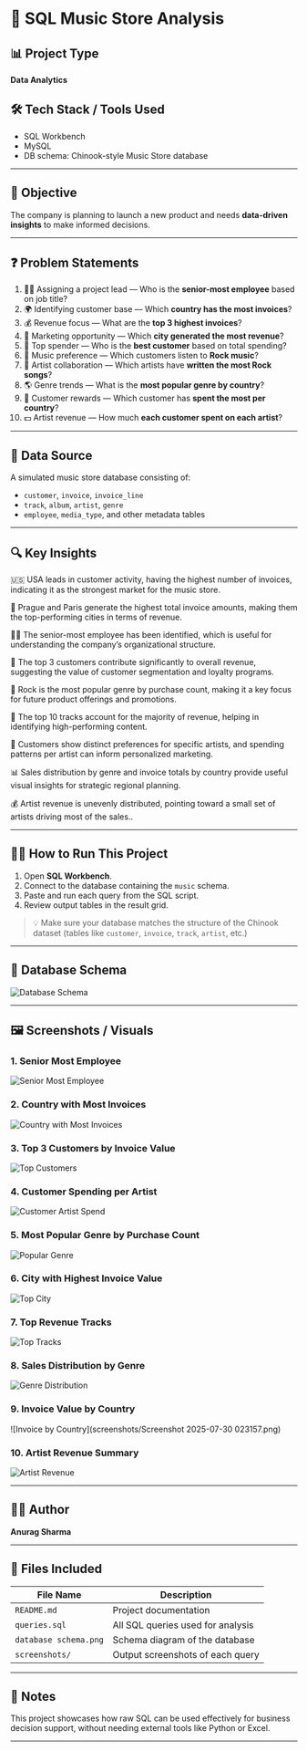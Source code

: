 
# 🎵 SQL Music Store Analysis

## 📊 Project Type
**Data Analytics**

## 🛠️ Tech Stack / Tools Used
- SQL Workbench
- MySQL
- DB schema: Chinook-style Music Store database

---

## 🎯 Objective
The company is planning to launch a new product and needs **data-driven insights** to make informed decisions.

---

## ❓ Problem Statements
1. 🧑‍💼 Assigning a project lead — Who is the **senior-most employee** based on job title?
2. 🌍 Identifying customer base — Which **country has the most invoices**?
3. 💰 Revenue focus — What are the **top 3 highest invoices**?
4. 🎉 Marketing opportunity — Which **city generated the most revenue**?
5. 🥇 Top spender — Who is the **best customer** based on total spending?
6. 🎸 Music preference — Which customers listen to **Rock music**?
7. 🤘 Artist collaboration — Which artists have **written the most Rock songs**?
8. 🌎 Genre trends — What is the **most popular genre by country**?
9. 🎁 Customer rewards — Which customer has **spent the most per country**?
10. 💵 Artist revenue — How much **each customer spent on each artist**?


---

## 📁 Data Source
A simulated music store database consisting of:
- `customer`, `invoice`, `invoice_line`
- `track`, `album`, `artist`, `genre`
- `employee`, `media_type`, and other metadata tables

---

## 🔍 Key Insights
🇺🇸 USA leads in customer activity, having the highest number of invoices, indicating it as the strongest market for the music store.

🌆 Prague and Paris generate the highest total invoice amounts, making them the top-performing cities in terms of revenue.

🧑‍💼 The senior-most employee has been identified, which is useful for understanding the company’s organizational structure.

💸 The top 3 customers contribute significantly to overall revenue, suggesting the value of customer segmentation and loyalty programs.

🎸 Rock is the most popular genre by purchase count, making it a key focus for future product offerings and promotions.

🎵 The top 10 tracks account for the majority of revenue, helping in identifying high-performing content.

🎨 Customers show distinct preferences for specific artists, and spending patterns per artist can inform personalized marketing.

📊 Sales distribution by genre and invoice totals by country provide useful visual insights for strategic regional planning.

💰 Artist revenue is unevenly distributed, pointing toward a small set of artists driving most of the sales..

---

## 🧑‍💻 How to Run This Project

1. Open **SQL Workbench**.
2. Connect to the database containing the `music` schema.
3. Paste and run each query from the SQL script.
4. Review output tables in the result grid.

> 💡 Make sure your database matches the structure of the Chinook dataset (tables like `customer`, `invoice`, `track`, `artist`, etc.)
---

## 📸 Database Schema
![Database Schema](Database.schema.png)

---

## 🖼️ Screenshots / Visuals

### 1. Senior Most Employee
![Senior Most Employee](https://github.com/Anuragsharma55/sql-music-store-data-analysis/blob/841d06bef14d6a95d3fbe2b6056b2037189e5bf0/Screenshot%202025-07-30%20022631.png)

### 2. Country with Most Invoices
![Country with Most Invoices](https://github.com/Anuragsharma55/sql-music-store-data-analysis/blob/f8eca43946ed3c44196afbad0a0ee1ea33403594/Screenshot%202025-07-30%20022731.png)

### 3. Top 3 Customers by Invoice Value
![Top Customers](https://github.com/Anuragsharma55/sql-music-store-data-analysis/blob/3269b332e124a70c379c91abb895b5eae14ba388/Screenshot%202025-07-30%20022818.png)

### 4. Customer Spending per Artist
![Customer Artist Spend](https://github.com/Anuragsharma55/sql-music-store-data-analysis/blob/b08aaaa841d6cbb7899143128f6a21e5c9b5f047/Screenshot%202025-07-30%20022929.png)

### 5. Most Popular Genre by Purchase Count
![Popular Genre](https://github.com/Anuragsharma55/sql-music-store-data-analysis/blob/a8a9cb954e891d8fb6c80deb879e83185c44a930/Screenshot%202025-07-30%20022953.png)

### 6. City with Highest Invoice Value
![Top City](https://github.com/Anuragsharma55/sql-music-store-data-analysis/blob/931cf9050a5288335611abf9cc861e330c391296/Screenshot%202025-07-30%20023052.png)

### 7. Top Revenue Tracks
![Top Tracks](https://github.com/Anuragsharma55/sql-music-store-data-analysis/blob/a20389b6069c9f52855e730bf9a16ef5c09005ec/Screenshot%202025-07-30%20023157.png)

### 8. Sales Distribution by Genre
![Genre Distribution](https://github.com/Anuragsharma55/sql-music-store-data-analysis/blob/96b4a3483f597398b92e0c8248af40807877229e/Screenshot%202025-07-30%20023157.png)

### 9. Invoice Value by Country
![Invoice by Country](screenshots/Screenshot 2025-07-30 023157.png)

### 10. Artist Revenue Summary
![Artist Revenue](https://github.com/Anuragsharma55/sql-music-store-data-analysis/blob/c856180d3dd4a3af6b075617f695efeded4143b5/Screenshot%202025-07-30%20023226.png)

---

## 👨‍💻 Author
**Anurag Sharma**

---

## 📂 Files Included

| File Name           | Description                                |
|---------------------|--------------------------------------------|
| `README.md`         | Project documentation                      |
| `queries.sql`       | All SQL queries used for analysis          |
| `database schema.png` | Schema diagram of the database           |
| `screenshots/`      | Output screenshots of each query           |

---

## 📌 Notes
This project showcases how raw SQL can be used effectively for business decision support, without needing external tools like Python or Excel.

---
